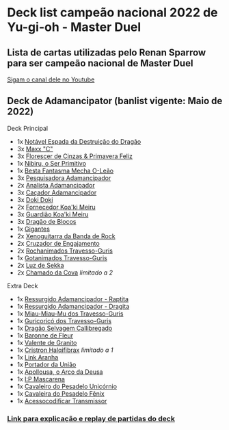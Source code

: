 # Deck list campeão nacional 2022 de Yu-gi-oh - Master Duel

## Lista de cartas utilizadas pelo Renan Sparrow para ser campeão nacional de Master Duel 

[Sigam o canal dele no Youtube](https://www.youtube.com/c/RenanSparrow)


## Deck de Adamancipator (banlist vigente: Maio de 2022)

Deck Principal

 - 1x [Notável Espada da Destruição do Dragão](https://yugioh.fandom.com/pt-br/wiki/Dragon_Buster_Destruction_Sword)
 - 3x [Maxx "C"](https://yugioh.fandom.com/pt-br/wiki/Maxx_%22C%22)
 - 3x [Florescer de Cinzas & Primavera Feliz](https://yugioh.fandom.com/pt-br/wiki/Ash_Blossom_%26_Joyous_Spring?so=search)
 - 1x [Nibiru, o Ser Primitivo](https://yugioh.fandom.com/wiki/Nibiru,_the_Primal_Being?so=search)
 - 1x [Besta Fantasma Mecha O-Leão](https://yugioh.fandom.com/wiki/Mecha_Phantom_Beast_O-Lion)
 - 3x [Pesquisadora Adamancipador](https://yugioh.fandom.com/wiki/Adamancipator_Researcher)
 - 2x [Analista Adamancipador](https://yugioh.fandom.com/wiki/Adamancipator_Researcher)
 - 3x [Caçador Adamancipador](https://yugioh.fandom.com/wiki/Adamancipator_Seeker)
 - 3x [Doki Doki](https://yugioh.fandom.com/wiki/Doki_Doki?so=search)
 - 2x [Fornecedor Koa'ki Meiru](https://yugioh.fandom.com/wiki/Koa%27ki_Meiru_Supplier)
 - 3x [Guardião Koa'ki Meiru](https://yugioh.fandom.com/wiki/Koa%27ki_Meiru_Guardian)
 - 3x [Dragão de Blocos](https://yugioh.fandom.com/wiki/Block_Dragon)
 - 1x [Gigantes](https://yugioh.fandom.com/wiki/Gigantes?so=search)
 - 2x [Xenoguitarra da Banda de Rock](https://yugioh.fandom.com/wiki/Rock_Band_Xenoguitar)
 - 2x [Cruzador de Engajamento](https://yugioh.fandom.com/wiki/Tackle_Crusader)
 - 2x [Rochanimados Travesso-Guris](https://yugioh.fandom.com/wiki/Prank-Kids_Rocksies)
 - 1x [Gotanimados Travesso-Guris](https://yugioh.fandom.com/wiki/Prank-Kids_Dropsies)
 - 2x [Luz de Sekka](https://yugioh.fandom.com/wiki/Sekka's_Light?so=search)
 - 2x [Chamado da Cova](https://yugioh.fandom.com/wiki/Called_by_the_Grave?so=search) *limitado a 2*

Extra Deck

 - 1x [Ressurgido Adamancipador - Raptita](https://yugioh.fandom.com/wiki/Adamancipator_Risen_-_Raptite)
 - 1x [Ressurgido Adamancipador - Dragita](https://yugioh.fandom.com/wiki/Adamancipator_Risen_-_Dragite)
 - 1x [Miau-Miau-Mu dos Travesso-Guris](https://yugioh.fandom.com/wiki/Prank-Kids_Meow-Meow-Mu)
 - 1x [Guricoricó dos Travesso-Guris](https://yugioh.fandom.com/wiki/Prank-Kids_Dodo-Doodle-Doo)
 - 1x [Dragão Selvagem Callibregado](https://yugioh.fandom.com/wiki/Borreload_Savage_Dragon)
 - 1x [Baronne de Fleur](https://yugioh.fandom.com/wiki/Baronne_de_Fleur?so=search)
 - 1x [Valente de Granito](https://yugioh.fandom.com/wiki/Gallant_Granite)
 - 1x [Cristron Halqifibrax](https://yugioh.fandom.com/wiki/Crystron_Halqifibrax?so=search) *limitado a 1*
 - 1x [Link Aranha](https://yugioh.fandom.com/wiki/Link_Spider?so=search)
 - 1x [Portador da União](https://yugioh.fandom.com/wiki/Union_Carrier?so=search)
 - 1x [Apollousa, o Arco da Deusa](https://yugioh.fandom.com/wiki/Apollousa,_Bow_of_the_Goddess?so=search)
 - 1x [I:P Mascarena](https://yugioh.fandom.com/wiki/I:P_Masquerena?so=search)
 - 1x [Cavaleiro do Pesadelo Unicórnio](https://yugioh.fandom.com/wiki/Knightmare_Unicorn?so=search)
 - 1x [Cavaleira do Pesadelo Fênix](https://yugioh.fandom.com/wiki/Knightmare_Phoenix?so=search)
 - 1x [Acessocodificar Transmissor](https://yugioh.fandom.com/wiki/Accesscode_Talker?so=search)


### [Link para explicação e replay de partidas do deck](https://www.youtube.com/watch?v=T_ezxll3ldY)
